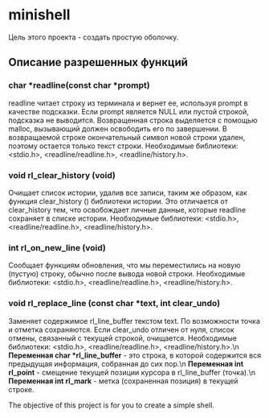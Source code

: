 # minishell
Цель этого проекта - создать простую оболочку.
## Описание разрешенных функций
### char \*readline(const char \*prompt)
readline читает строку из терминала и вернет ее, используя prompt в качестве подсказки. Если prompt является NULL или пустой строкой, подсказка не выводится. Возвращенная строка выделяется с помощью malloc, вызывающий должен освободить его по завершении. В возвращаемой строке окончательный символ новой строки удален, поэтому остается только текст строки. Необходимые библиотеки: <stdio.h>, <readline/readline.h>, <readline/history.h>.
### void rl_clear_history (void)
Очищает список истории, удалив все записи, таким же образом, как функция clear_history () библиотеки истории. Это отличается от clear_history тем, что освобождает личные данные, которые readline сохраняет в списке истории. Необходимые библиотеки: <stdio.h>, <readline/readline.h>, <readline/history.h>.
### int rl_on_new_line (void)
Сообщает функциям обновления, что мы переместились на новую (пустую) строку, обычно после вывода новой строки. Необходимые библиотеки: <stdio.h>, <readline/readline.h>, <readline/history.h>.
### void rl_replace_line (const char \*text, int clear_undo)
Заменяет содержимое rl_line_buffer текстом text. По возможности точка и отметка сохраняются. Если clear_undo отличен от нуля, список отмены, связанный с текущей строкой, очищается. Необходимые библиотеки: <stdio.h>, <readline/readline.h>, <readline/history.h>.\n
**Переменная char \*rl_line_buffer** - это строка, в которой содержится вся предыдущая информация, собранная до сих пор.\n
**Переменная int rl_point** - смещение текущей позиции курсора в rl_line_buffer (точка).\n
**Переменная int rl_mark** - метка (сохраненная позиция) в текущей строке.


The objective of this project is for you to create a simple shell.

